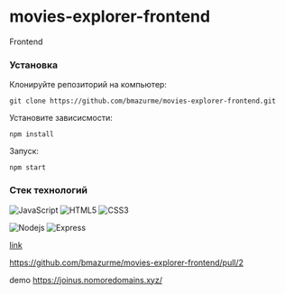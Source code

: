 # movies-explorer-frontend
Frontend

### Установка
Клонируйте репозиторий на компьютер:

`git clone https://github.com/bmazurme/movies-explorer-frontend.git`

Установите зависисмости:

`npm install`

Запуск:

`npm start`

### Стек технологий
![JavaScript](https://img.shields.io/badge/-JavaScript-black?style=flat-square&logo=javascript)
![HTML5](https://img.shields.io/badge/-HTML5-E34F26?style=flat-square&logo=html5&logoColor=white)
![CSS3](https://img.shields.io/badge/-CSS3-1572B6?style=flat-square&logo=css3)

![Nodejs](https://img.shields.io/badge/-Nodejs-black?style=flat-square&logo=Node.js)
![Express](https://img.shields.io/badge/-Express-black?style=flat-square&logo=express)

[link](https://github.com/bmazurme/movies-explorer-frontend/pull/1)

https://github.com/bmazurme/movies-explorer-frontend/pull/2

demo https://joinus.nomoredomains.xyz/
